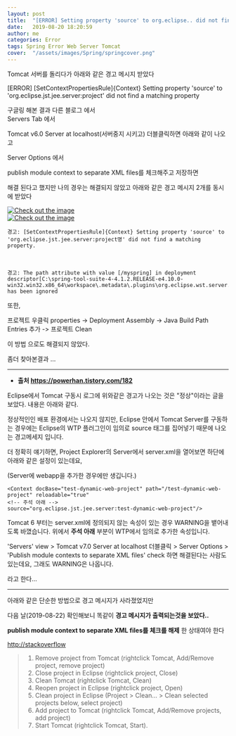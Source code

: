 ```yaml
---
layout: post
title:  "[ERROR] Setting property 'source' to org.eclipse.. did not find a matching property"
date:   2019-08-20 18:20:59
author: me
categories: Error
tags: Spring Error Web Server Tomcat
cover:  "/assets/images/Spring/springcover.png"
---
```



Tomcat 서버를 돌리다가 아래와 같은 경고 메시지 받았다 <br />

[ERROR] [SetContextPropertiesRule]{Context} Setting property 'source' to 'org.eclipse.jst.jee.server:project' did not find a matching property <br />


구글링 해본 결과 다른 블로그 에서 <br />
Servers Tab 에서 <br />

Tomcat v6.0 Server at localhost(서버중지 시키고) 더블클릭하면 아래와 같이 나오고 <br />

Server Options 에서 <br />

publish module context to separate XML files를 체크해주고 저장하면 <br />

해결 된다고 했지만 나의 경우는 해결되지 않았고 아래와 같은 경고 메시지 2개를 동시에 받았다 <br />

<a href="{{ site.error_img }}/spring_error1.JPG" data-lightbox="falcon9-large" data-title="Check out the image">
  <img src="{{ site.error_img }}/spring_error1.JPG" title="Check out the image">
</a>

<br />

<a href="{{ site.error_img }}/spring_error2.JPG" data-lightbox="falcon9-large" data-title="Check out the image">
  <img src="{{ site.error_img }}/spring_error2.JPG" title="Check out the image">
</a>

```
경고: [SetContextPropertiesRule]{Context} Setting property 'source' to 'org.eclipse.jst.jee.server:project명' did not find a matching property.
```

<br />

```
경고: The path attribute with value [/myspring] in deployment descriptor[C:\spring-tool-suite-4-4.1.2.RELEASE-e4.10.0-win32.win32.x86_64\workspace\.metadata\.plugins\org.eclipse.wst.server.core\tmp2\conf\Catalina\localhost\myspring.xml] has been ignored
```


또한, <br />

프로젝트 우클릭 properties -> Deployment Assembly -> Java Build Path Entries 추가 -> 프로젝트 Clean <br />

이 방법 으로도 해결되지 않았다. <br />

좀더 찾아본결과 ... <br />

<hr />

* __출처 https://powerhan.tistory.com/182__

Eclipse에서 Tomcat 구동시 로그에 위와같은 경고가 나오는 것은 "정상"이라는 글을 보았다. 내용은 아래와 같다. <br />


정상적인인 배포 환경에서는 나오지 않지만, Eclipse 안에서 Tomcat Server를 구동하는 경우에는 Eclipse의 WTP 플러그인이 임의로 source 태그를 집어넣기 때문에 나오는 경고메세지 입니다. <br />



더 정확히 얘기하면, Project Explorer의 Server에서 server.xml을 열어보면 하단에 아래와 같은 설정이 있는데요, <br />

(Server에 webapp을 추가한 경우에만 생깁니다.) <br />

```
<Context docBase="test-dynamic-web-project" path="/test-dynamic-web-project" reloadable="true"  
<!-- 주석 아래 -->
source="org.eclipse.jst.jee.server:test-dynamic-web-project"/>
```

Tomcat 6 부터는 server.xml에 정의되지 않는 속성이 있는 경우 WARNING을 뱉어내도록 바꼈습니다. 위에서 __주석 아래__ 부분이 WTP에서 임의로 추가한 속성입니다. <br />


'Servers' view > Tomcat v7.0 Server at localhost 더블클릭 > Server Options > 'Publish module contexts to separate XML files' check 하면 해결된다는 사람도 있는데요, 그래도 WARNING은 나옵니다. <br />

라고 한다...

<hr />


아래와 같은 단순한 방법으로 경고 메시지가 사라졌었지만 <br />

다음 날(2019-08-22) 확인해보니 똑같이 __경고 메시지가 출력되는것을 보았다..__ <br />

__publish module context to separate XML files를 체크를 해제__ 한 상태여야 한다 <br />

<a href="http://stackoverflow.com/questions/7753409/importing-dynamic-web-project-in-eclipse/7754620#7754620">http://stackoverflow<a>


> 1. Remove project from Tomcat (rightclick Tomcat, Add/Remove project, remove project)
> 2. Close project in Eclipse (rightclick project, Close)
> 3. Clean Tomcat (rightclick Tomcat, Clean)
> 4. Reopen project in Eclipse (rightclick project, Open)
> 5. Clean project in Eclipse (Project > Clean... > Clean selected projects below, select project)
> 6. Add project to Tomcat (rightclick Tomcat, Add/Remove projects, add project)
> 7. Start Tomcat (rightclick Tomcat, Start).
